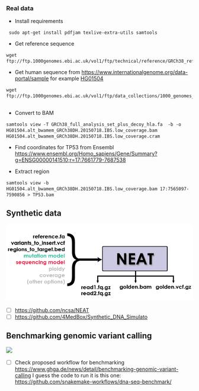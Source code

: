 ### Real data

- Install requirements

```
 sudo apt-get install pdfjam texlive-extra-utils samtools

```
- Get reference sequence

```
wget ftp://ftp.1000genomes.ebi.ac.uk/vol1/ftp/technical/reference/GRCh38_reference_genome/GRCh38_full_analysis_set_plus_decoy_hla.fa

```

- Get human sequence from  https://www.internationalgenome.org/data-portal/sample for example [HG01504](https://www.internationalgenome.org/data-portal/sample/HG01504)

```
wget ftp://ftp.1000genomes.ebi.ac.uk/vol1/ftp/data_collections/1000_genomes_project/data/IBS/HG01504/alignment/HG01504.alt_bwamem_GRCh38DH.20150718.IBS.low_coverage.cram


```

- Convert to BAM

```
samtools view -T GRCh38_full_analysis_set_plus_decoy_hla.fa  -b -o HG01504.alt_bwamem_GRCh38DH.20150718.IBS.low_coverage.bam HG01504.alt_bwamem_GRCh38DH.20150718.IBS.low_coverage.cram

```
- Find coordinates for TP53 from Ensembl https://www.ensembl.org/Homo_sapiens/Gene/Summary?g=ENSG00000141510;r=17:7661779-7687538


- Extract region

```
samtools view -b HG01504.alt_bwamem_GRCh38DH.20150718.IBS.low_coverage.bam 17:7565097-7590856 > TP53.bam
```

## Synthetic data

![](https://github.com/zstephens/neat-genreads/raw/master/docs/NEATNEAT.png)

- [ ] https://github.com/ncsa/NEAT
- [ ] https://github.com/4MedBox/Synthetic_DNA_Simulato
      
## Benchmarking genomic variant calling

![](https://www.ghga.de/fileadmin/_processed_/f/0/csm_NCBench_figure_aa9d066ede.png)

- [ ] Check proposed workflow for benchmarking https://www.ghga.de/news/detail/benchmarking-genomic-variant-calling I guess the code to run it is this one:  https://github.com/snakemake-workflows/dna-seq-benchmark/
